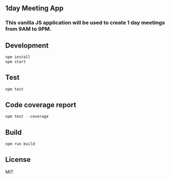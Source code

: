 ## 1day Meeting App

### This vanilla JS application will be used to create 1 day meetings from 9AM to 9PM.

## Development
```javascript
npm install
npm start
```

## Test

```javascript
npm test
```

## Code coverage report
```javascript
npm test --coverage
```
## Build

```javascript
npm run build
```

## License

MIT